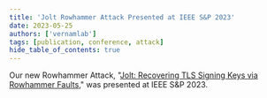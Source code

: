 ```yaml
---
title: 'Jolt Rowhammer Attack Presented at IEEE S&P 2023'
date: 2023-05-25
authors: ['vernamlab']
tags: [publication, conference, attack]
hide_table_of_contents: true
---
```


Our new Rowhammer Attack, "[Jolt: Recovering TLS Signing Keys via Rowhammer Faults](https://ieeexplore.ieee.org/abstract/document/10179450)," was presented at IEEE S&P 2023. 
<!-- truncate --> 
